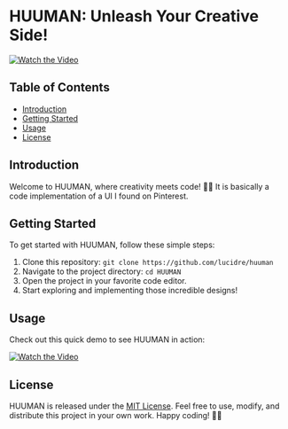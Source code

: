# HUUMAN: Unleash Your Creative Side!

[![Watch the Video](https://img.youtube.com/vi/0fDbDzk3Z9A/0.jpg)](https://www.youtube.com/watch?v=0fDbDzk3Z9A)
 

## Table of Contents
- [Introduction](#introduction)
- [Getting Started](#getting-started)
- [Usage](#usage) 
- [License](#license)

## Introduction
Welcome to HUUMAN, where creativity meets code! 🎨✨ It is basically a code implementation of a UI I found on Pinterest.
 
## Getting Started

To get started with HUUMAN, follow these simple steps:
1. Clone this repository: `git clone https://github.com/lucidre/huuman`
2. Navigate to the project directory: `cd HUUMAN`
3. Open the project in your favorite code editor.
4. Start exploring and implementing those incredible designs!

## Usage

Check out this quick demo to see HUUMAN in action:

[![Watch the Video](https://img.youtube.com/vi/0fDbDzk3Z9A/0.jpg)](https://www.youtube.com/watch?v=0fDbDzk3Z9A)

 

## License

HUUMAN is released under the [MIT License](LICENSE). Feel free to use, modify, and distribute this project in your own work.
Happy coding! 🚀✨
